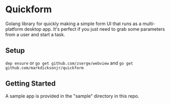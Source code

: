# Quickform

Golang library for quickly making a simple form UI that runs as a multi-platform desktop app.  It's
perfect if you just need to grab some parameters from a user and start a task.

## Setup

`dep ensure` or `go get github.com/zserge/webview` and `go get github.com/markdicksonjr/quickform`

## Getting Started

A sample app is provided in the "sample" directory in this repo.
